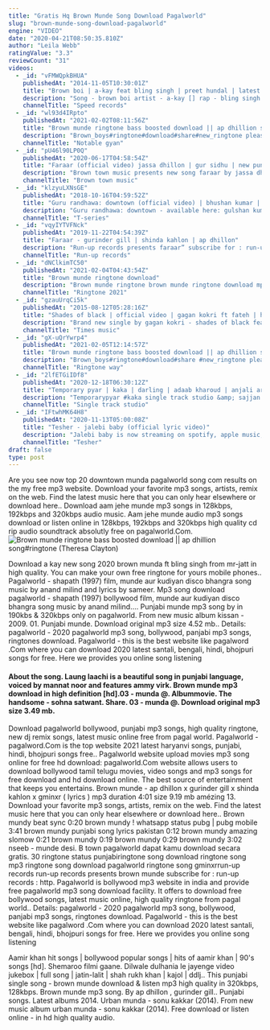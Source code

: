 ```yaml
---
title: "Gratis Hq Brown Munde Song Download Pagalworld"
slug: "brown-munde-song-download-pagalworld"
engine: "VIDEO"
date: "2020-04-21T08:50:35.810Z"
author: "Leila Webb"
ratingValue: "3.3"
reviewCount: "31"
videos:
  - _id: "vFMWQpkBHUA"
    publishedAt: "2014-11-05T10:30:01Z"
    title: "Brown boi | a-kay feat bling singh | preet hundal | latest punjabi songs"
    description: "Song - brown boi artist - a-kay [] rap - bling singh [] lyrics &amp; music - preet"
    channelTitle: "Speed records"
  - _id: "wl93d4IRpto"
    publishedAt: "2021-02-02T08:11:56Z"
    title: "Brown munde ringtone bass boosted download || ap dhillion song#ringtone"
    description: "Brown_boys#ringtone#download#share#new_ringtone please read: the don&#39;t own the audio and the picture. The credits go to the respective owners."
    channelTitle: "Notable gyan"
  - _id: "pU46l90LP0Q"
    publishedAt: "2020-06-17T04:58:54Z"
    title: "Faraar (official video) jassa dhillon | gur sidhu | new punjabi song 2020 | brown town music"
    description: "Brown town music presents new song faraar by jassa dhillon. Do share your feedback in comments. Don&#39;t forget to subscribe brown town music"
    channelTitle: "Brown town music"
  - _id: "klzyuLXNsGE"
    publishedAt: "2018-10-16T04:59:52Z"
    title: "Guru randhawa: downtown (official video) | bhushan kumar | directorgifty | vee | delbar arya"
    description: "Guru randhawa: downtown - available here: gulshan kumar presents bhushan kumar&#39;s downtown in the voice of guru"
    channelTitle: "T-series"
  - _id: "vqyIYTVFNck"
    publishedAt: "2019-11-22T04:54:39Z"
    title: "Faraar - gurinder gill | shinda kahlon | ap dhillon"
    description: "Run-up records presents faraar” subscribe for : run-up records : latest punjabi song 2019 faraar - gurinder gill | shinda"
    channelTitle: "Run-up records"
  - _id: "dNClkimTC50"
    publishedAt: "2021-02-04T04:43:54Z"
    title: "Brown munde ringtone download"
    description: "Brown munde ringtone brown munde ringtone download mp3 brown munde ringtone instrumental brown munde ringtone mp3 brown munde ringtone remix"
    channelTitle: "Ringtone 2021"
  - _id: "gzauUrqCi5k"
    publishedAt: "2015-08-12T05:28:16Z"
    title: "Shades of black | official video | gagan kokri ft fateh | heartbeat | latest punjabi songs"
    description: "Brand new single by gagan kokri - shades of black feat. Fateh. Singer - gagan kokri ."
    channelTitle: "Times music"
  - _id: "gX-uQrYwrp4"
    publishedAt: "2021-02-05T12:14:57Z"
    title: "Brown munde ringtone bass boosted download || ap dhillion song#ringtone"
    description: "Brown_boys#ringtone#download#share #new_ringtone please read: the don&#39;t own the audio and the picture. The credits go to the respective owners."
    channelTitle: "Ringtone way"
  - _id: "2lfETGiIDf8"
    publishedAt: "2020-12-18T06:30:12Z"
    title: "Temporary pyar | kaka | darling | adaab kharoud | anjali arora | new punjabi songs 2021 latest song"
    description: "Temporarypyar #kaka single track studio &amp; sajjan duhan presents the official full song of kaka&#39;s latest track temporary pyar | new track 2020 song"
    channelTitle: "Single track studio"
  - _id: "IFtwhMK64H8"
    publishedAt: "2020-11-13T05:00:08Z"
    title: "Tesher - jalebi baby (official lyric video)"
    description: "Jalebi baby is now streaming on spotify, apple music, and all other major platforms! stream &amp; download: mp3"
    channelTitle: "Tesher"
draft: false
type: post
---
```


Are you see now top 20 downtown munda pagalworld song com results on the my free mp3 website. Download your favorite mp3 songs, artists, remix on the web. Find the latest music here that you can only hear elsewhere or download here.. Download aam jehe munde mp3 songs in 128kbps, 192kbps and 320kbps audio music. Aam jehe munde audio mp3 songs download or listen online in 128kbps, 192kbps and 320kbps high quality cd rip audio soundtrack absolutly free on pagalworld.Com.
![Brown munde ringtone bass boosted download || ap dhillion song#ringtone (Theresa Clayton)](https://i.ytimg.com/vi/wl93d4IRpto/hqdefault.jpg "Brown munde ringtone bass boosted download || ap dhillion song#ringtone (Callie Guzman)")

Download a kay new song 2020 brown munda ft bling singh from mr-jatt in high quality. You can make your own free ringtone for yours mobile phones.. Pagalworld - shapath (1997) film, munde aur kudiyan disco bhangra song music by anand milind and lyrics by sameer. Mp3 song download pagalworld - shapath (1997) bollywood film, munde aur kudiyan disco bhangra song music by anand milind.... Punjabi munde mp3 song by in 190kbs &amp; 320kbps only on pagalworld. From new music album kissan - 2009. 01. Punjabi munde. Download original mp3 size 4.52 mb.. Details: pagalworld - 2020 pagalworld mp3 song, bollywood, panjabi mp3 songs, ringtones download. Pagalworld - this is the best website like pagalword .Com where you can download 2020 latest santali, bengali, hindi, bhojpuri songs for free. Here we provides you online song listening
<!--inArticleAds-->

<!--galleryOne-->

#### About the song. Laung laachi is a beautiful song in punjabi language, voiced by mannat noor and features ammy virk. Brown munde mp3 download in high definition [hd].03 - munda @. Albummovie. The handsome - sohna satwant. Share. 03 - munda @. Download original mp3 size 3.49 mb.
<!--inArticleAds-->

<!--galleryTwo-->

Download pagalworld bollywood, punjabi mp3 songs, high quality ringtone, new dj remix songs, latest music online free from pagal world. Pagalworld - pagalword.Com is the top website 2021 latest haryanvi songs, punjabi, hindi, bhojpuri songs free.. Pagalworld website upload movies mp3 song online for free hd download: pagalworld.Com website allows users to download bollywood tamil telugu movies, video songs and mp3 songs for free download and hd download online. The best source of entertainment that keeps you entertains. Brown munde - ap dhillon x gurinder gill x shinda kahlon x gminxr ( lyrics ) mp3 duration 4:01 size 9.19 mb  amézing 13. Download your favorite mp3 songs, artists, remix on the web. Find the latest music here that you can only hear elsewhere or download here.. Brown mundy beat sync 0:20 brown mundy ! whatsapp status pubg | pubg mobile 3:41 brown mundy punjabi song lyrics pakistan 0:12 brown mundy amazing slomow 0:21 brown mundy 0:19 brown mundy 0:29 brown mundy 3:02 nseeb - munde desi. B town pagalworld dapat kamu download secara gratis. 30 ringtone status punjabiringtone song download ringtone song mp3 ringtone song download pagalworld ringtone song gminxrrun-up records run-up records presents brown munde subscribe for : run-up records : http. Pagalworld is bollywood mp3 website in india and provide free pagalworld mp3 song download facility. It offers to download free bollywood songs, latest music online, high quality ringtone from pagal world.. Details: pagalworld - 2020 pagalworld mp3 song, bollywood, panjabi mp3 songs, ringtones download. Pagalworld - this is the best website like pagalword .Com where you can download 2020 latest santali, bengali, hindi, bhojpuri songs for free. Here we provides you online song listening
<!--galleryThree-->

Aamir khan hit songs | bollywood popular songs | hits of aamir khan | 90&#39;s songs [hd]. Shemaroo filmi gaane. Dilwale dulhania le jayenge video jukebox | full song | jatin-lalit | shah rukh khan | kajol | ddlj.. This punjabi single song - brown munde download &amp; listen mp3 high quality in 320kbps, 128kbps. Brown munde mp3 song. By ap dhillon , gurinder gill.. Punjabi songs. Latest albums 2014. Urban munda - sonu kakkar (2014). From new music album urban munda - sonu kakkar (2014). Free download or listen online - in hd high quality audio.